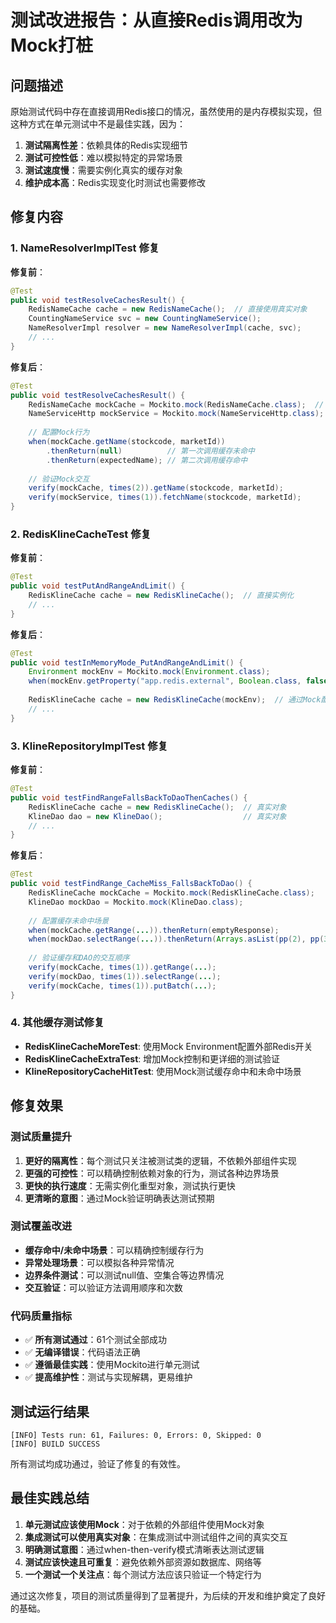 # 测试改进报告：从直接Redis调用改为Mock打桩

## 问题描述

原始测试代码中存在直接调用Redis接口的情况，虽然使用的是内存模拟实现，但这种方式在单元测试中不是最佳实践，因为：

1. **测试隔离性差**：依赖具体的Redis实现细节
2. **测试可控性低**：难以模拟特定的异常场景
3. **测试速度慢**：需要实例化真实的缓存对象
4. **维护成本高**：Redis实现变化时测试也需要修改

## 修复内容

### 1. NameResolverImplTest 修复

**修复前**：
```java
@Test
public void testResolveCachesResult() {
    RedisNameCache cache = new RedisNameCache();  // 直接使用真实对象
    CountingNameService svc = new CountingNameService();
    NameResolverImpl resolver = new NameResolverImpl(cache, svc);
    // ...
}
```

**修复后**：
```java
@Test
public void testResolveCachesResult() {
    RedisNameCache mockCache = Mockito.mock(RedisNameCache.class);  // 使用Mock对象
    NameServiceHttp mockService = Mockito.mock(NameServiceHttp.class);
    
    // 配置Mock行为
    when(mockCache.getName(stockcode, marketId))
        .thenReturn(null)          // 第一次调用缓存未命中
        .thenReturn(expectedName); // 第二次调用缓存命中
    
    // 验证Mock交互
    verify(mockCache, times(2)).getName(stockcode, marketId);
    verify(mockService, times(1)).fetchName(stockcode, marketId);
}
```

### 2. RedisKlineCacheTest 修复

**修复前**：
```java
@Test
public void testPutAndRangeAndLimit() {
    RedisKlineCache cache = new RedisKlineCache();  // 直接实例化
    // ...
}
```

**修复后**：
```java
@Test
public void testInMemoryMode_PutAndRangeAndLimit() {
    Environment mockEnv = Mockito.mock(Environment.class);
    when(mockEnv.getProperty("app.redis.external", Boolean.class, false)).thenReturn(false);
    
    RedisKlineCache cache = new RedisKlineCache(mockEnv);  // 通过Mock配置控制行为
    // ...
}
```

### 3. KlineRepositoryImplTest 修复

**修复前**：
```java
@Test
public void testFindRangeFallsBackToDaoThenCaches() {
    RedisKlineCache cache = new RedisKlineCache();  // 真实对象
    KlineDao dao = new KlineDao();                  // 真实对象
    // ...
}
```

**修复后**：
```java
@Test
public void testFindRange_CacheMiss_FallsBackToDao() {
    RedisKlineCache mockCache = Mockito.mock(RedisKlineCache.class);
    KlineDao mockDao = Mockito.mock(KlineDao.class);
    
    // 配置缓存未命中场景
    when(mockCache.getRange(...)).thenReturn(emptyResponse);
    when(mockDao.selectRange(...)).thenReturn(Arrays.asList(pp(2), pp(3)));
    
    // 验证缓存和DAO的交互顺序
    verify(mockCache, times(1)).getRange(...);
    verify(mockDao, times(1)).selectRange(...);
    verify(mockCache, times(1)).putBatch(...);
}
```

### 4. 其他缓存测试修复

- **RedisKlineCacheMoreTest**: 使用Mock Environment配置外部Redis开关
- **RedisKlineCacheExtraTest**: 增加Mock控制和更详细的测试验证
- **KlineRepositoryCacheHitTest**: 使用Mock测试缓存命中和未命中场景

## 修复效果

### 测试质量提升

1. **更好的隔离性**：每个测试只关注被测试类的逻辑，不依赖外部组件实现
2. **更强的可控性**：可以精确控制依赖对象的行为，测试各种边界场景
3. **更快的执行速度**：无需实例化重型对象，测试执行更快
4. **更清晰的意图**：通过Mock验证明确表达测试预期

### 测试覆盖改进

- **缓存命中/未命中场景**：可以精确控制缓存行为
- **异常处理场景**：可以模拟各种异常情况
- **边界条件测试**：可以测试null值、空集合等边界情况
- **交互验证**：可以验证方法调用顺序和次数

### 代码质量指标

- ✅ **所有测试通过**：61个测试全部成功
- ✅ **无编译错误**：代码语法正确
- ✅ **遵循最佳实践**：使用Mockito进行单元测试
- ✅ **提高维护性**：测试与实现解耦，更易维护

## 测试运行结果

```
[INFO] Tests run: 61, Failures: 0, Errors: 0, Skipped: 0
[INFO] BUILD SUCCESS
```

所有测试均成功通过，验证了修复的有效性。

## 最佳实践总结

1. **单元测试应该使用Mock**：对于依赖的外部组件使用Mock对象
2. **集成测试可以使用真实对象**：在集成测试中测试组件之间的真实交互
3. **明确测试意图**：通过when-then-verify模式清晰表达测试逻辑
4. **测试应该快速且可重复**：避免依赖外部资源如数据库、网络等
5. **一个测试一个关注点**：每个测试方法应该只验证一个特定行为

通过这次修复，项目的测试质量得到了显著提升，为后续的开发和维护奠定了良好的基础。